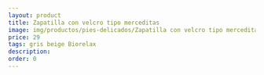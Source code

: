 ```yaml
---
layout: product
title: Zapatilla con velcro tipo merceditas 
image: img/productos/pies-delicados/Zapatilla con velcro tipo merceditas =29=gris beige Biorelax.webp
price: 29
tags: gris beige Biorelax
description: 
order: 0
---
```

